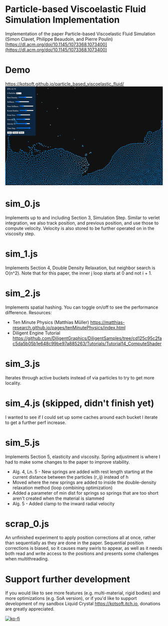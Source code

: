 # Particle-based Viscoelastic Fluid Simulation Implementation
Implementation of the paper Particle-based Viscoelastic Fluid Simulation (Simon Clavet, Philippe Beaudoin, and Pierre Poulin)
[https://dl.acm.org/doi/10.1145/1073368.1073400](https://dl.acm.org/doi/10.1145/1073368.1073400)

# Demo
https://kotsoft.github.io/particle_based_viscoelastic_fluid/
![Screenshot](screenshot.png)

# sim_0.js
Implements up to and including Section 3, Simulation Step. Similar to verlet integration, we also track position, and previous position, and use those to compute velocity. Velocity is also stored to be further operated on in the viscosity step.

# sim_1.js
Implements Section 4, Double Density Relaxation, but neighbor search is O(n^2). Note that for this paper, the inner j loop starts at 0 and not i + 1.

# sim_2.js
Implements spatial hashing. You can toggle on/off to see the performance difference.
Resources:
- Ten Minute Physics (Matthias Müller)
https://matthias-research.github.io/pages/tenMinutePhysics/index.html
- Diligent Engine Tutorial
https://github.com/DiligentGraphics/DiligentSamples/tree/cd125c95c2fac5da5b05b1e648c99be97a885263/Tutorials/Tutorial14_ComputeShader

# sim_3.js
Iterates through active buckets instead of via particles to try to get more locality.

# sim_4.js (skipped, didn't finish yet)
I wanted to see if I could set up some caches around each bucket I iterate to get a further perf increase.

# sim_5.js
Implements Section 5, elasticity and viscosity. Spring adjustment is where I had to make some changes to the paper to improve stability.
- Alg. 4, Ln. 5 - New springs are added with rest length starting at the current distance between the particles (r_ij) instead of h
- Moved where the new springs are added to inside the double-density relaxation method (loop combining optimization)
- Added a parameter of min dist for springs so springs that are too short aren't created when the material is slammed
- Alg. 5 - Added clamp to the inward radial velocity

# scrap_0.js
An unfinished experiment to apply position corrections all at once, rather than sequentially as they are done in the paper. Sequential position corrections is biased, so it causes many swirls to appear, as well as it needs both read and write access to the positions and presents some challenges when multithreading.

# Support further development
If you would like to see more features (e.g. multi-material, rigid bodies) and more optimizations (e.g. SoA version), or if you'd like to support development of my sandbox Liquid Crystal https://kotsoft.itch.io, donations are greatly appreciated.

[![ko-fi](https://ko-fi.com/img/githubbutton_sm.svg)](https://ko-fi.com/grantkot)
